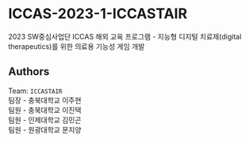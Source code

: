 # ICCAS-2023-1-ICCASTAIR
2023 SW중심사업단 ICCAS 해외 교육 프로그램 - 지능형 디지털 치료제(digital therapeutics)를 위한 의료용 기능성 게임 개발

## Authors
Team: `ICCASTAIR` <br>
팀장 - 충북대학교 이주현 <br>
팀원 - 충북대학교 이진택 <br>
팀원 - 인제대학교 김민곤 <br>
팀원 - 원광대학교 문지양
